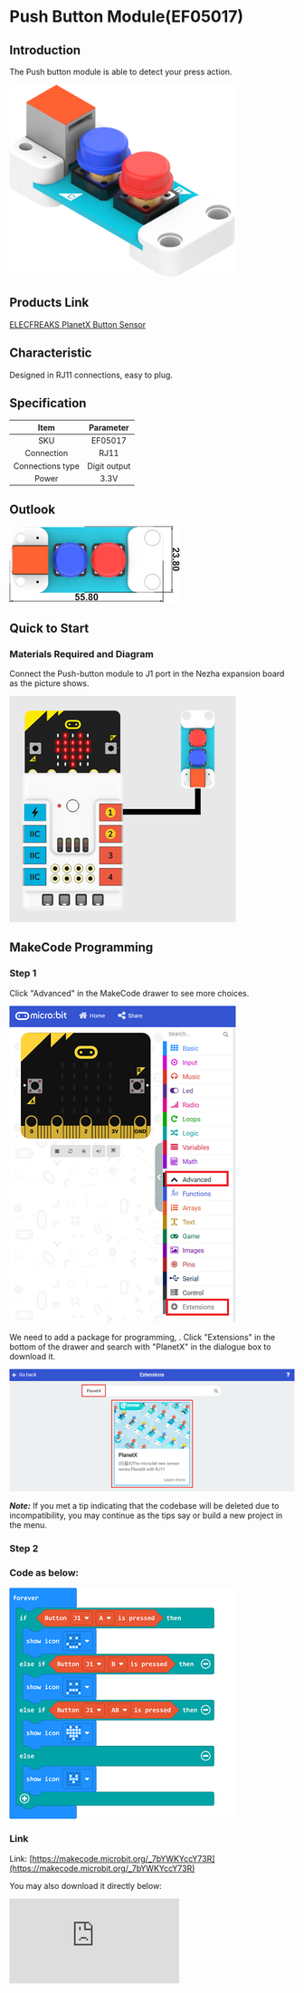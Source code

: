 # Push Button Module(EF05017)

## Introduction


The Push button module is able to detect your press action.

![](./images/05017_01.png)

## Products Link

[ELECFREAKS PlanetX Button Sensor](https://shop.elecfreaks.com/products/elecfreaks-planetx-button-sensor?_pos=1&_sid=85e050359&_ss=r)

## Characteristic


 Designed in RJ11 connections, easy to plug.

## Specification


Item | Parameter
:-: | :-:
SKU|EF05017
Connection|RJ11
Connections type|Digit output
Power|3.3V



## Outlook



![](./images/05017_02.png)

## Quick to Start


### Materials Required and Diagram

 Connect the Push-button module to J1 port in the Nezha expansion board as the picture shows.


![](./images/05017_03.png)

## MakeCode Programming


### Step 1

Click "Advanced" in the MakeCode drawer to see more choices.

![](./images/05001_04.png)

We need to add a package for programming, . Click "Extensions" in the bottom of the drawer and search with "PlanetX" in the dialogue box to download it.

![](./images/05001_05.png)

***Note:*** If you met a tip indicating that the codebase will be deleted due to incompatibility, you may continue as the tips say or build a new project in the menu.

### Step 2

### Code as below:

![](./images/05017_06.png)


### Link
Link: [https://makecode.microbit.org/_7bYWKYccY73R](https://makecode.microbit.org/_7bYWKYccY73R)

You may also download it directly below:


<div
    style={{
        position: 'relative',
        paddingBottom: '60%',
        overflow: 'hidden',
    }}
>
    <iframe
        src="https://makecode.microbit.org/_7bYWKYccY73R"
        frameborder="0"
        sandbox="allow-popups allow-forms allow-scripts allow-same-origin"
        style={{
            position: 'absolute',
            width: '100%',
            height: '100%',
        }}
    />
</div>


### Result
 The icons display on the micro:bit accordingly with the order given by pressing button A or B or A+B.

## Python Programming


### Step 1

Download the package and unzip it: [PlanetX_MicroPython](https://github.com/lionyhw/PlanetX_MicroPython/archive/master.zip)

Go to   [Python editor](https://python.microbit.org/v/2.0)

![](./images/05001_07.png)

We need to add enum.py and button.py for programming. Click "Load/Save" and then click "Show Files (1)" to see more choices, click "Add file" to add enum.py and button.py from the unzipped package of PlanetX_MicroPython.

![](./images/05001_08.png)
![](./images/05001_09.png)
![](./images/05017_10.png)

### Step 2

### Reference

```
from microbit import *
from enum import *
from button import *

button = BUTTON(J1)
while True:
    if button.A_is_pressed():
        display.show(Image.HAPPY)
    elif button.B_is_pressed():
        display.show(Image.SAD)
    elif button.AB_is_pressed():
        display.show(Image.COW)
        sleep(500)
```


### Result
 The icons display on the micro:bit accordingly with the order given by pressing button A or B or A+B.

## Relevant File


## Technique File
